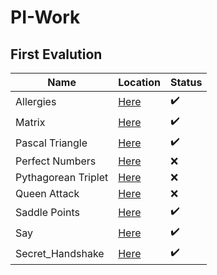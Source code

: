 # PI-Work

## First Evalution

|Name                |Location                      |Status                |
|---                 |---                           |---                   |
|Allergies           |[Here](./Allergies)           |:heavy_check_mark:    |
|Matrix              |[Here](./Matrix)              |:heavy_check_mark:    |
|Pascal Triangle     |[Here](./Pascal_Triangle)     |:heavy_check_mark:    |
|Perfect Numbers     |[Here](./Perfect_Numbers)     |:x:                   |
|Pythagorean Triplet |[Here](./Pythagorean_Triplet) |:x:                   |
|Queen Attack        |[Here](./Queen_Attack)        |:x:                   |
|Saddle Points       |[Here](./Saddle_Points)       |:heavy_check_mark:    |
|Say                 |[Here](./Say)                 |:heavy_check_mark:    |
|Secret_Handshake    |[Here](./Secret_Handshake)    |:heavy_check_mark:    |
